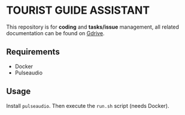 # TOURIST GUIDE ASSISTANT

This repository is for **coding** and **tasks/issue** management, all related documentation can be found on [Gdrive](https://drive.google.com/drive/folders/1wCaHrKBYQHtLAskHnPmnO29eFlAjSK-1?usp=sharing).

## Requirements

- Docker
- Pulseaudio

## Usage

Install `pulseaudio`. Then execute the `run.sh` script (needs Docker).
